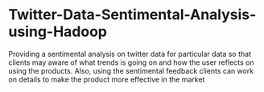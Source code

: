 # Twitter-Data-Sentimental-Analysis-using-Hadoop
Providing a sentimental analysis on twitter data for particular data so that clients may aware of what trends is going on and how the user reflects on using the products. Also, using the sentimental feedback clients can work on details to make the product more effective in the market
